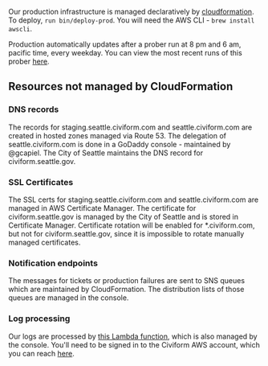 Our production infrastructure is managed declaratively by [cloudformation](https://github.com/seattle-uat/civiform/tree/main/infra). To deploy, `run bin/deploy-prod`. You will need the AWS CLI - `brew install awscli`.

Production automatically updates after a prober run at 8 pm and 6 am, pacific time, every weekday.  You can view the most recent runs of this prober [here](https://github.com/seattle-uat/civiform/actions/workflows/cron.yaml).

## Resources not managed by CloudFormation

### DNS records
The records for staging.seattle.civiform.com and seattle.civiform.com are created in hosted zones managed via Route 53.  The delegation of seattle.civiform.com is done in a GoDaddy console - maintained by @gcapiel.  The City of Seattle maintains the DNS record for civiform.seattle.gov.

### SSL Certificates
The SSL certs for staging.seattle.civiform.com and seattle.civiform.com are managed in AWS Certificate Manager.  The certificate for civiform.seattle.gov is managed by the City of Seattle and is stored in Certificate Manager.  Certificate rotation will be enabled for *.civiform.com, but not for civiform.seattle.gov, since it is impossible to rotate manually managed certificates.

### Notification endpoints
The messages for tickets or production failures are sent to SNS queues which are maintained by CloudFormation.  The distribution lists of those queues are managed in the console.

### Log processing
Our logs are processed by [this Lambda function](https://us-west-2.console.aws.amazon.com/lambda/home?region=us-west-2#/functions/prod-log-processor?tab=code), which is also managed by the console.  You'll need to be signed in to the Civiform AWS account, which you can reach [here](https://seattle-commercial.awsapps.com/start#/).
